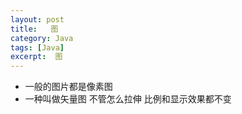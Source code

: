 ```yaml
---
layout: post
title:   图
category: Java
tags: [Java]
excerpt:  图
---
```


- 一般的图片都是像素图
- 一种叫做矢量图 不管怎么拉伸 比例和显示效果都不变
